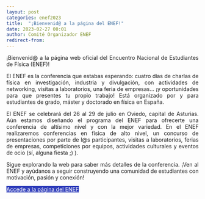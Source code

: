 ```yaml
---
layout: post
categories: enef2023
title:  "¡Bienvenid@ a la página del ENEF!"
date: 2023-02-27 00:01
author: Comité Organizador ENEF
redirect-from:
---
```


<p style="text-align: justify;">¡Bienvenid@ a la página web oficial del Encuentro Nacional de Estudiantes de Física (ENEF)!</p>

<p style="text-align: justify;">El ENEF es la conferencia que estabas esperando: cuatro días de charlas de física en investigación, industria y divulgación, con actividades de networking, visitas a laboratorios, una feria de empresas… ¡y oportunidades para que presentes tu propio trabajo! 
Está organizado por y para estudiantes de grado, máster y doctorado en física en España.</p>

<p style="text-align: justify;">El ENEF se celebrará del 26 al 29 de julio en Oviedo, capital de Asturias. Aún estamos diseñando el programa del ENEF para ofrecerte una conferencia de altísimo nivel y con la mejor variedad. En el ENEF realizaremos conferencias en física de alto nivel, un concurso de presentaciones por parte de l@s participantes, visitas a laboratorios, ferias de empresas, competiciones por equipos, actividades culturales y eventos de ocio (sí, alguna fiesta ;) ).</p>

<p style="text-align: justify;">Sigue explorando la web para saber más detalles de la conferencia. 
¡Ven al ENEF y ayúdanos a seguir construyendo una comunidad de estudiantes con motivación, pasión y conexión!</p>

<div class="row center">
  <a href="{{ site.url }}/ENEF2023" id="about-button" class="btn-large waves-effect waves-light" style="color:#FFFFFF;background-color:#313FBB">Accede a la página del ENEF</a>
</div>
